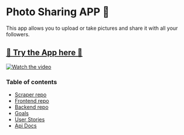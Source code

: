 # Photo Sharing APP 📸

This app allows you to upload or take pictures and share it with all your followers.

## [📸 Try the App here 🤳 ]()

[![Watch the video](https://i.imgur.com/vKb2F1B.png)](https://vimeo.com/532246705)

### Table of contents

- [Scraper repo](#Scraper-repo)
- [Frontend repo](#Frontend-repo)
- [Backend repo](#Backend-repo)
- [Goals](#Goals)
- [User Stories](#User-Stories)
- [Api Docs](#Api-Docs)
